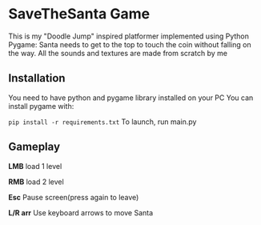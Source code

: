 # SaveTheSanta Game
This is my "Doodle Jump" inspired platformer implemented using Python Pygame: Santa needs to get to the top to touch the coin without falling on the way. All the sounds and textures are made from scratch by me

## Installation
You need to have python and pygame library installed on your PC
You can install pygame with:

```pip install -r requirements.txt```
To launch, run main.py

## Gameplay
**LMB**      load 1 level

**RMB**      load 2 level

**Esc**      Pause screen(press again to leave)

**L/R arr**  Use keyboard arrows to move Santa
